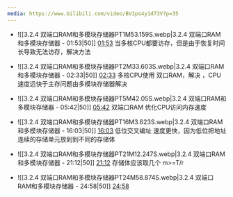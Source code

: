 ```yaml
---
media: https://www.bilibili.com/video/BV1ps4y1d73V?p=35
---
```


- ![[3.2.4 双端口RAM和多模块存储器PT1M53.159S.webp|3.2.4 双端口RAM和多模块存储器 - 01:53|50]] [01:53](https://www.bilibili.com/video/BV1ps4y1d73V?p=35&t=113.158507#t=01:53.16) 当多核CPU都要访存，但是由于恢复时间长导致无法访存，解决方法

- ![[3.2.4 双端口RAM和多模块存储器PT2M33.603S.webp|3.2.4 双端口RAM和多模块存储器 - 02:33|50]] [02:33](https://www.bilibili.com/video/BV1ps4y1d73V?p=35&t=153.602934#t=02:33.60) 多核CPU使用 双口RAM，解决 ，CPU速度远快于主存问题由多模块存储器解决
- ![[3.2.4 双端口RAM和多模块存储器PT5M42.05S.webp|3.2.4 双端口RAM和多模块存储器 - 05:42|50]] [05:42](https://www.bilibili.com/video/BV1ps4y1d73V?p=35&t=342.050009#t=05:42.05)  双端口RAM 优化CPU访问内存速度

- ![[3.2.4 双端口RAM和多模块存储器PT16M3.623S.webp|3.2.4 双端口RAM和多模块存储器 - 16:03|50]] [16:03](https://www.bilibili.com/video/BV1ps4y1d73V?p=35&t=963.623217#t=16:03.62)  低位交叉编址 速度更快，因为低位把地址连续的存储单元放到到不同的存储体

- ![[3.2.4 双端口RAM和多模块存储器PT21M12.247S.webp|3.2.4 双端口RAM和多模块存储器 - 21:12|50]] [21:12](https://www.bilibili.com/video/BV1ps4y1d73V?p=35&t=1272.246885#t=21:12.25) 存储体应该取几个  m>=T/r

- ![[3.2.4 双端口RAM和多模块存储器PT24M58.874S.webp|3.2.4 双端口RAM和多模块存储器 - 24:58|50]] [24:58](https://www.bilibili.com/video/BV1ps4y1d73V?p=35&t=1498.873597#t=24:58.87) 